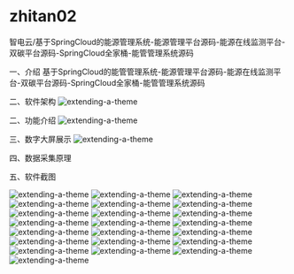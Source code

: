 # zhitan02
智电云/基于SpringCloud的能源管理系统-能源管理平台源码-能源在线监测平台-双碳平台源码-SpringCloud全家桶-能管管理系统源码

一、介绍
基于SpringCloud的能管管理系统-能源管理平台源码-能源在线监测平台-双碳平台源码-SpringCloud全家桶-能管管理系统源码

二、软件架构
![extending-a-theme](/01软件架构.jpg)

二、功能介绍
![extending-a-theme](/02软件功能.jpg)

三、数字大屏展示
![extending-a-theme](/03大屏.png)

四、数据采集原理



五、软件截图

![extending-a-theme](/01.png)
![extending-a-theme](/02.png)
![extending-a-theme](/03.png)
![extending-a-theme](/04.png)
![extending-a-theme](/05.png)
![extending-a-theme](/06.png)
![extending-a-theme](/07.png)
![extending-a-theme](/08.png)
![extending-a-theme](/09.png)
![extending-a-theme](/10.png)
![extending-a-theme](/11.png)
![extending-a-theme](/12.png)
![extending-a-theme](/13.png)
![extending-a-theme](/14.png)
![extending-a-theme](/15.png)
![extending-a-theme](/16.png)
![extending-a-theme](/17.png)
![extending-a-theme](/18.png)
![extending-a-theme](/19.png)
![extending-a-theme](/20.png)
![extending-a-theme](/21.png)
![extending-a-theme](/22.jpg)



